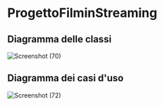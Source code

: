 # ProgettoFilminStreaming

## Diagramma delle classi
![Screenshot (70)](https://user-images.githubusercontent.com/74723335/104132033-0252dd80-537b-11eb-8c30-0f4aebd9c560.png)

## Diagramma dei casi d'uso
![Screenshot (72)](https://user-images.githubusercontent.com/74723335/104132053-30382200-537b-11eb-8cb0-1084cea330e7.png)
